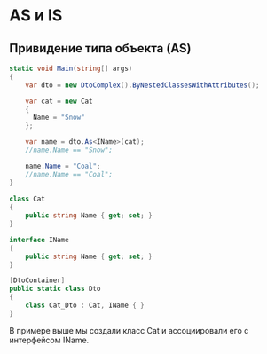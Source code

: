 # AS и IS

## Привидение типа объекта (AS)

```csharp
static void Main(string[] args)
{
	var dto = new DtoComplex().ByNestedClassesWithAttributes();

	var cat = new Cat
	{
	  Name = "Snow"
	};

	var name = dto.As<IName>(cat);
	//name.Name == "Snow";

	name.Name = "Coal";
	//name.Name == "Coal";
}
    
class Cat
{
	public string Name { get; set; }
}

interface IName
{
	public string Name { get; set; }
}

[DtoContainer]
public static class Dto
{
	class Cat_Dto : Cat, IName { }
}
```

В примере выше мы создали класс Cat и ассоциировали его с интерфейсом IName.
